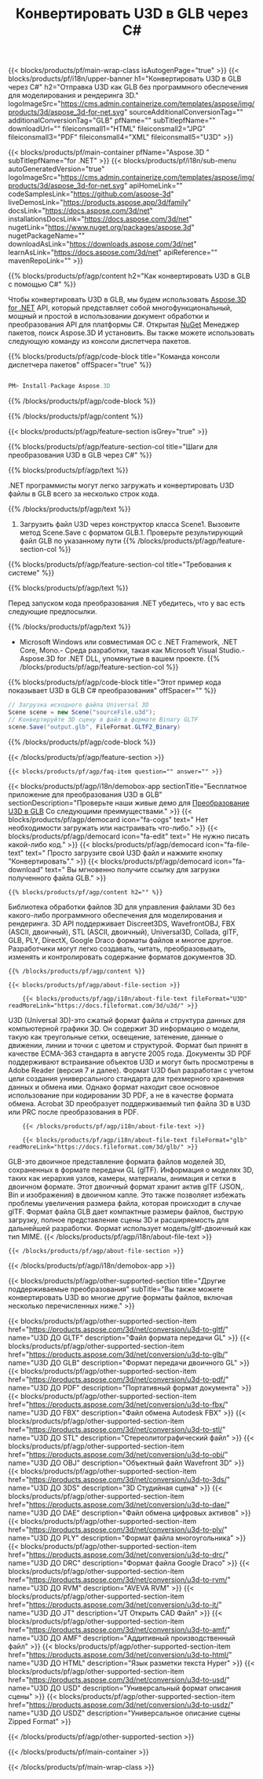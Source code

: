 ﻿---
title: Конвертировать U3D в GLB через C# 
weight: 530
url: /ru/net/conversion/u3d-to-glb/ 
description: Пример кода для преобразования U3D в GLB C#. Используйте API пример кода для пакетного преобразования U3D файлов в GLB в VB.NET, Asp.NET или любом приложении на основе .NET.
---
{{< blocks/products/pf/main-wrap-class isAutogenPage="true" >}}
{{< blocks/products/pf/i18n/upper-banner h1="Конвертировать U3D в GLB через C#" h2="Отправка U3D как GLB без программного обеспечения для моделирования и рендеринга 3D." logoImageSrc="https://cms.admin.containerize.com/templates/aspose/img/products/3d/aspose_3d-for-net.svg" sourceAdditionalConversionTag="" additionalConversionTag="GLB" pfName="" subTitlepfName="" downloadUrl="" fileiconsmall1="HTML" fileiconsmall2="JPG" fileiconsmall3="PDF" fileiconsmall4="XML" fileiconsmall5="U3D" >}}

{{< blocks/products/pf/main-container pfName="Aspose.3D " subTitlepfName="for .NET" >}}
{{< blocks/products/pf/i18n/sub-menu autoGeneratedVersion="true" logoImageSrc="https://cms.admin.containerize.com/templates/aspose/img/products/3d/aspose_3d-for-net.svg" apiHomeLink="" codeSamplesLink="https://github.com/aspose-3d" liveDemosLink="https://products.aspose.app/3d/family" docsLink="https://docs.aspose.com/3d/net" installationsDocsLink="https://docs.aspose.com/3d/net" nugetLink="https://www.nuget.org/packages/aspose.3d" nugetPackageName="" downloadAsLink="https://downloads.aspose.com/3d/net" learnAsLink="https://docs.aspose.com/3d/net" apiReference="" mavenRepoLink="" >}}

{{% blocks/products/pf/agp/content h2="Как конвертировать U3D в GLB с помощью C#" %}}

 Чтобы конвертировать U3D в GLB, мы будем использовать
 [Aspose.3D for .NET](https://products.aspose.com/3d/net) 
 API, который представляет собой многофункциональный, мощный и простой в использовании документ обработки и преобразования API для платформы C#. Открытая
 [NuGet](https://www.nuget.org/packages/aspose.3d) 
 Менеджер пакетов, поиск
 Aspose.3D 
 И установить. Вы также можете использовать следующую команду из консоли диспетчера пакетов.

{{% blocks/products/pf/agp/code-block title="Команда консоли диспетчера пакетов" offSpacer="true" %}}

```cs

PM> Install-Package Aspose.3D


```

{{% /blocks/products/pf/agp/code-block %}}

{{% /blocks/products/pf/agp/content %}}

{{< blocks/products/pf/agp/feature-section isGrey="true" >}}

{{% blocks/products/pf/agp/feature-section-col title="Шаги для преобразования U3D в GLB через C#" %}}

{{% blocks/products/pf/agp/text %}}

 .NET программисты могут легко загружать и конвертировать U3D файлы в GLB всего за несколько строк кода.

{{% /blocks/products/pf/agp/text %}}

1. Загрузить файл U3D через конструктор класса Scene1. Вызовите метод Scene.Save с форматом GLB.1. Проверьте результирующий файл GLB по указанному пути
{{% /blocks/products/pf/agp/feature-section-col %}}

{{% blocks/products/pf/agp/feature-section-col title="Требования к системе" %}}

{{% blocks/products/pf/agp/text %}}

 Перед запуском кода преобразования .NET убедитесь, что у вас есть следующие предпосылки.

{{% /blocks/products/pf/agp/text %}}

- Microsoft Windows или совместимая ОС с .NET Framework, .NET Core, Mono.- Среда разработки, такая как Microsoft Visual Studio.- Aspose.3D for .NET DLL, упомянутые в вашем проекте.
{{% /blocks/products/pf/agp/feature-section-col %}}

{{% blocks/products/pf/agp/code-block title="Этот пример кода показывает U3D в GLB C# преобразования" offSpacer="" %}}

```cs
// Загрузка исходного файла Universal 3D
Scene scene = new Scene("sourceFile.u3d");
// Конвертируйте 3D сцену в файл в формате Binary GLTF
scene.Save("output.glb", FileFormat.GLTF2_Binary)

```

{{% /blocks/products/pf/agp/code-block %}}

{{< /blocks/products/pf/agp/feature-section >}}

    {{< blocks/products/pf/agp/faq-item question="" answer="" >}}
 

<!-- aboutfile Starts -->

{{< blocks/products/pf/agp/i18n/demobox-app sectionTitle="Бесплатное приложение для преобразования U3D в GLB" sectionDescription="Проверьте наши живые демо для [Преобразование U3D в GLB](https://products.aspose.app/3d/conversion/u3d-to-glb) Со следующими преимуществами." >}}
        {{< blocks/products/pf/agp/democard icon="fa-cogs" text=" Нет необходимости загружать или настраивать что-либо." >}}
        {{< blocks/products/pf/agp/democard icon="fa-edit" text=" Не нужно писать какой-либо код." >}}
        {{< blocks/products/pf/agp/democard icon="fa-file-text" text=" Просто загрузите свой U3D файл и нажмите кнопку \"Конвертировать\"." >}}
        {{< blocks/products/pf/agp/democard icon="fa-download" text=" Вы мгновенно получите ссылку для загрузки полученного файла GLB." >}}

    {{% blocks/products/pf/agp/content h2="" %}}

 Библиотека обработки файлов 3D для управления файлами 3D без какого-либо программного обеспечения для моделирования и рендеринга. 3D API поддерживает Discreet3DS, WavefrontOBJ, FBX (ASCII, двоичный), STL (ASCII, двоичный), Universal3D, Collada, glTF, GLB, PLY, DirectX, Google Draco форматы файлов и многое другое. Разработчики могут легко создавать, читать, преобразовывать, изменять и контролировать содержание форматов документов 3D.



    {{% /blocks/products/pf/agp/content %}}

    {{< blocks/products/pf/agp/about-file-section >}}

        {{< blocks/products/pf/agp/i18n/about-file-text fileFormat="U3D" readMoreLink="https://docs.fileformat.com/3d/u3d/" >}}
U3D (Universal 3D)-это сжатый формат файла и структура данных для компьютерной графики 3D. Он содержит 3D информацию о модели, такую как треугольные сетки, освещение, затенение, данные о движении, линии и точки с цветом и структурой. Формат был принят в качестве ECMA-363 стандарта в августе 2005 года. Документы 3D PDF поддерживают встраивание объектов U3D и могут быть просмотрены в Adobe Reader (версия 7 и далее). Формат U3D был разработан с учетом цели создания универсального стандарта для трехмерного хранения данных и обмена ими. Однако формат находит свое основное использование при кодировании 3D PDF, а не в качестве формата обмена. Acrobat 3D преобразует поддерживаемый тип файла 3D в U3D или PRC после преобразования в PDF.

        {{< /blocks/products/pf/agp/i18n/about-file-text >}}

        {{< blocks/products/pf/agp/i18n/about-file-text fileFormat="glb" readMoreLink="https://docs.fileformat.com/3d/glb/" >}}
GLB-это двоичное представление формата файлов моделей 3D, сохраненных в формате передачи GL (glTF). Информация о моделях 3D, таких как иерархия узлов, камеры, материалы, анимация и сетки в двоичном формате. Этот двоичный формат хранит актив glTF (JSON,. Bin и изображения) в двоичном капле. Это также позволяет избежать проблемы увеличения размера файла, которая происходит в случае glTF. Формат файла GLB дает компактные размеры файлов, быструю загрузку, полное представление сцены 3D и расширяемость для дальнейшей разработки. Формат использует модель/gltf-двоичный как тип MIME.
        {{< /blocks/products/pf/agp/i18n/about-file-text >}}

    {{< /blocks/products/pf/agp/about-file-section >}}

{{< /blocks/products/pf/agp/i18n/demobox-app >}}

<!-- aboutfile Ends -->

{{< blocks/products/pf/agp/other-supported-section title="Другие поддерживаемые преобразования" subTitle="Вы также можете конвертировать U3D во многие другие форматы файлов, включая несколько перечисленных ниже." >}}

{{< blocks/products/pf/agp/other-supported-section-item href="https://products.aspose.com/3d/net/conversion/u3d-to-gltf/" name="U3D ДО GLTF" description="Файл формата передачи GL" >}}
{{< blocks/products/pf/agp/other-supported-section-item href="https://products.aspose.com/3d/net/conversion/u3d-to-glb/" name="U3D ДО GLB" description="Формат передачи двоичного GL" >}}
{{< blocks/products/pf/agp/other-supported-section-item href="https://products.aspose.com/3d/net/conversion/u3d-to-pdf/" name="U3D ДО PDF" description="Портативный формат документа" >}}
{{< blocks/products/pf/agp/other-supported-section-item href="https://products.aspose.com/3d/net/conversion/u3d-to-fbx/" name="U3D ДО FBX" description="Файл обмена Autodesk FBX" >}}
{{< blocks/products/pf/agp/other-supported-section-item href="https://products.aspose.com/3d/net/conversion/u3d-to-stl/" name="U3D ДО STL" description="Стереолитографический файл" >}}
{{< blocks/products/pf/agp/other-supported-section-item href="https://products.aspose.com/3d/net/conversion/u3d-to-obj/" name="U3D ДО OBJ" description="Объектный файл Wavefront 3D" >}}
{{< blocks/products/pf/agp/other-supported-section-item href="https://products.aspose.com/3d/net/conversion/u3d-to-3ds/" name="U3D ДО 3DS" description="3D Студийная сцена" >}}
{{< blocks/products/pf/agp/other-supported-section-item href="https://products.aspose.com/3d/net/conversion/u3d-to-dae/" name="U3D ДО DAE" description="Файл обмена цифровых активов" >}}
{{< blocks/products/pf/agp/other-supported-section-item href="https://products.aspose.com/3d/net/conversion/u3d-to-ply/" name="U3D ДО PLY" description="Формат файла многоугольника" >}}
{{< blocks/products/pf/agp/other-supported-section-item href="https://products.aspose.com/3d/net/conversion/u3d-to-drc/" name="U3D ДО DRC" description="Формат файла Google Draco" >}}
{{< blocks/products/pf/agp/other-supported-section-item href="https://products.aspose.com/3d/net/conversion/u3d-to-rvm/" name="U3D ДО RVM" description="AVEVA RVM" >}}
{{< blocks/products/pf/agp/other-supported-section-item href="https://products.aspose.com/3d/net/conversion/u3d-to-jt/" name="U3D ДО JT" description="JT Открыть CAD Файл" >}}
{{< blocks/products/pf/agp/other-supported-section-item href="https://products.aspose.com/3d/net/conversion/u3d-to-amf/" name="U3D ДО AMF" description="Аддитивный производственный файл" >}}
{{< blocks/products/pf/agp/other-supported-section-item href="https://products.aspose.com/3d/net/conversion/u3d-to-html/" name="U3D ДО HTML" description="Язык разметки текста Hyper" >}}
{{< blocks/products/pf/agp/other-supported-section-item href="https://products.aspose.com/3d/net/conversion/u3d-to-usd/" name="U3D ДО USD" description="Универсальный формат описания сцены" >}}
{{< blocks/products/pf/agp/other-supported-section-item href="https://products.aspose.com/3d/net/conversion/u3d-to-usdz/" name="U3D ДО USDZ" description="Универсальное описание сцены Zipped Format" >}}

{{< /blocks/products/pf/agp/other-supported-section >}}

{{< /blocks/products/pf/main-container >}}
    
{{< /blocks/products/pf/main-wrap-class >}}
